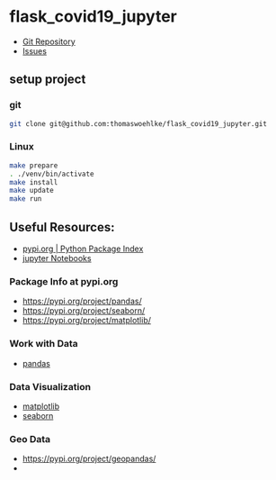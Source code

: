 # flask_covid19_jupyter

* [Git Repository](https://github.com/thomaswoehlke/flask_covid19_jupyter.git)
* [Issues](https://github.com/thomaswoehlke/flask_covid19_jupyter/issues) 

## setup project 

### git
```bash
git clone git@github.com:thomaswoehlke/flask_covid19_jupyter.git
```

### Linux
```bash
make prepare
. ./venv/bin/activate
make install
make update
make run
```

## Useful Resources:
* [pypi.org | Python Package Index](https://pypi.org/)
* [jupyter Notebooks](https://jupyter.org/documentation)
### Package Info at pypi.org
* https://pypi.org/project/pandas/
* https://pypi.org/project/seaborn/
* https://pypi.org/project/matplotlib/
### Work with Data 
* [pandas](https://pandas.pydata.org/)
### Data Visualization
* [matplotlib](https://matplotlib.org/)
* [seaborn](https://seaborn.pydata.org/)
### Geo Data
* https://pypi.org/project/geopandas/
* 
